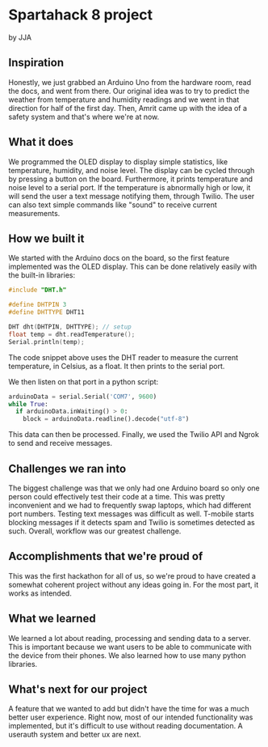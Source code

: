 # Spartahack 8 project
by JJA

## Inspiration
Honestly, we just grabbed an Arduino Uno from the hardware room, read the docs, and went from there. Our original idea was to try to predict the weather from temperature and humidity readings and we went in that direction for half of the first day. Then, Amrit came up with the idea of a safety system and that's where we're at now. 
## What it does
We programmed the OLED display to display simple statistics, like temperature, humidity, and noise level. The display can be cycled through by pressing a button on the board. Furthermore, it prints temperature and noise level to a serial port. If the temperature is abnormally high or low, it will send the user a text message notifying them, through Twilio. The user can also text simple commands like "sound" to receive current measurements. 
## How we built it
We started with the Arduino docs on the board, so the first feature implemented was the OLED display. This can be done relatively easily with the built-in libraries:
```c++
#include "DHT.h"

#define DHTPIN 3
#define DHTTYPE DHT11

DHT dht(DHTPIN, DHTTYPE); // setup
float temp = dht.readTemperature();
Serial.println(temp);
```
The code snippet above uses the DHT reader to measure the current temperature, in Celsius, as a float. It then prints to the serial port.

We then listen on that port in a python script:
```python
arduinoData = serial.Serial('COM7', 9600)
while True:
  if arduinoData.inWaiting() > 0:
    block = arduinoData.readline().decode("utf-8")
```
This data can then be processed. Finally, we used the Twilio API and Ngrok to send and receive messages. 
## Challenges we ran into
The biggest challenge was that we only had one Arduino board so only one person could effectively test their code at a time. This was pretty inconvenient and we had to frequently swap laptops, which had different port numbers. Testing text messages was difficult as well. T-mobile starts blocking messages if it detects spam and Twilio is sometimes detected as such. Overall, workflow was our greatest challenge. 
## Accomplishments that we're proud of
This was the first hackathon for all of us, so we're proud to have created a somewhat coherent project without any ideas going in. For the most part, it works as intended. 
## What we learned
We learned a lot about reading, processing and sending data to a server. This is important because we want users to be able to communicate with the device from their phones. We also learned how to use many python libraries. 
## What's next for our project
A feature that we wanted to add but didn't have the time for was a much better user experience. Right now, most of our intended functionality was implemented, but it's difficult to use without reading documentation. A userauth system and better ux are next.
